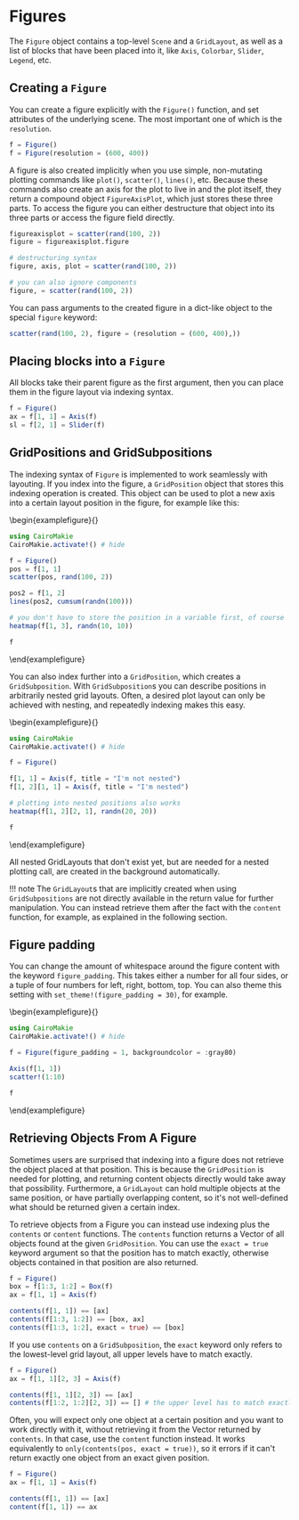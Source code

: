 # Figures

The `Figure` object contains a top-level `Scene` and a `GridLayout`, as well as a list of blocks that have been placed into it, like `Axis`, `Colorbar`, `Slider`, `Legend`, etc.


## Creating a `Figure`

You can create a figure explicitly with the `Figure()` function, and set attributes of the underlying scene.
The most important one of which is the `resolution`.

```julia
f = Figure()
f = Figure(resolution = (600, 400))
```

A figure is also created implicitly when you use simple, non-mutating plotting commands like `plot()`, `scatter()`, `lines()`, etc.
Because these commands also create an axis for the plot to live in and the plot itself, they return a compound object `FigureAxisPlot`, which just stores these three parts.
To access the figure you can either destructure that object into its three parts or access the figure field directly.

```julia
figureaxisplot = scatter(rand(100, 2))
figure = figureaxisplot.figure

# destructuring syntax
figure, axis, plot = scatter(rand(100, 2))

# you can also ignore components
figure, = scatter(rand(100, 2))
```

You can pass arguments to the created figure in a dict-like object to the special `figure` keyword:

```julia
scatter(rand(100, 2), figure = (resolution = (600, 400),))
```

## Placing blocks into a `Figure`

All blocks take their parent figure as the first argument, then you can place them in the figure layout via indexing syntax.

```julia
f = Figure()
ax = f[1, 1] = Axis(f)
sl = f[2, 1] = Slider(f)
```

## GridPositions and GridSubpositions

The indexing syntax of `Figure` is implemented to work seamlessly with layouting.
If you index into the figure, a `GridPosition` object that stores this indexing operation is created.
This object can be used to plot a new axis into a certain layout position in the figure, for example like this:

\begin{examplefigure}{}
```julia
using CairoMakie
CairoMakie.activate!() # hide

f = Figure()
pos = f[1, 1]
scatter(pos, rand(100, 2))

pos2 = f[1, 2]
lines(pos2, cumsum(randn(100)))

# you don't have to store the position in a variable first, of course
heatmap(f[1, 3], randn(10, 10))

f
```
\end{examplefigure}


You can also index further into a `GridPosition`, which creates a `GridSubposition`.
With `GridSubposition`s you can describe positions in arbitrarily nested grid layouts.
Often, a desired plot layout can only be achieved with nesting, and repeatedly indexing makes this easy.

\begin{examplefigure}{}
```julia
using CairoMakie
CairoMakie.activate!() # hide

f = Figure()

f[1, 1] = Axis(f, title = "I'm not nested")
f[1, 2][1, 1] = Axis(f, title = "I'm nested")

# plotting into nested positions also works
heatmap(f[1, 2][2, 1], randn(20, 20))

f
```
\end{examplefigure}


All nested GridLayouts that don't exist yet, but are needed for a nested plotting call, are created in the background automatically.

!!! note
    The `GridLayout`s that are implicitly created when using `GridSubpositions` are not directly available in the return
    value for further manipulation. You can instead retrieve them after the fact with the `content` function, for example,
    as explained in the following section.


## Figure padding

You can change the amount of whitespace around the figure content with the keyword `figure_padding`.
This takes either a number for all four sides, or a tuple of four numbers for left, right, bottom, top.
You can also theme this setting with `set_theme!(figure_padding = 30)`, for example.

\begin{examplefigure}{}
```julia
using CairoMakie
CairoMakie.activate!() # hide

f = Figure(figure_padding = 1, backgroundcolor = :gray80)

Axis(f[1, 1])
scatter!(1:10)

f
```
\end{examplefigure}

## Retrieving Objects From A Figure

Sometimes users are surprised that indexing into a figure does not retrieve the object placed at that position.
This is because the `GridPosition` is needed for plotting, and returning content objects directly would take away that possibility.
Furthermore, a `GridLayout` can hold multiple objects at the same position, or have partially overlapping content,
so it's not well-defined what should be returned given a certain index.

To retrieve objects from a Figure you can instead use indexing plus the `contents` or `content` functions.
The `contents` function returns a Vector of all objects found at the given `GridPosition`.
You can use the `exact = true` keyword argument so that the position has to match exactly, otherwise objects
contained in that position are also returned.

```julia
f = Figure()
box = f[1:3, 1:2] = Box(f)
ax = f[1, 1] = Axis(f)

contents(f[1, 1]) == [ax]
contents(f[1:3, 1:2]) == [box, ax]
contents(f[1:3, 1:2], exact = true) == [box]
```

If you use `contents` on a `GridSubposition`, the `exact` keyword only refers to the lowest-level
grid layout, all upper levels have to match exactly.

```julia
f = Figure()
ax = f[1, 1][2, 3] = Axis(f)

contents(f[1, 1][2, 3]) == [ax]
contents(f[1:2, 1:2][2, 3]) == [] # the upper level has to match exactly
```

Often, you will expect only one object at a certain position and you want to work directly with it, without
retrieving it from the Vector returned by `contents`.
In that case, use the `content` function instead.
It works equivalently to `only(contents(pos, exact = true))`, so it errors if it can't return exactly one object
from an exact given position.

```julia
f = Figure()
ax = f[1, 1] = Axis(f)

contents(f[1, 1]) == [ax]
content(f[1, 1]) == ax
```
